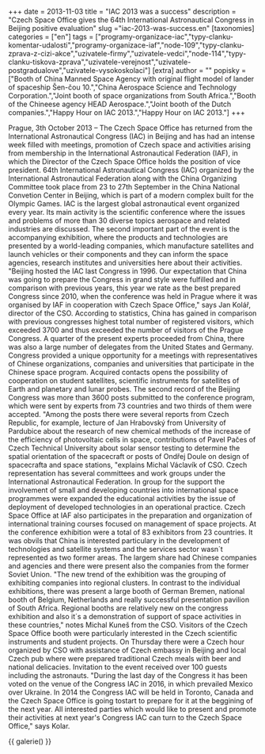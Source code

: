 +++
date = 2013-11-03
title = "IAC 2013 was a success"
description = "Czech Space Office gives the 64th International Astronautical Congress in Beijing positive evaluation"
slug ="iac-2013-was-success.en"
[taxonomies]
categories = ["en"]
tags = ["programy-organizace-iac","typy-clanku-komentar-udalosti","programy-organizace-iaf","node-109","typy-clanku-zprava-z-cizi-akce","uzivatele-firmy","uzivatele-vedci","node-114","typy-clanku-tiskova-zprava","uzivatele-verejnost","uzivatele-postgradualove","uzivatele-vysokoskolaci"]
[extra]
author = ""
popisky = ["Booth of China Manned Space Agency with original flight model of lander of spaceship Šen-čou 10.","China Aerospace Science and Technology Corporation.","Joint booth of space organizations from South Africa.","Booth of the Chineese agency HEAD Aerospace.","Joint booth of the Dutch companies.","Happy Hour on IAC 2013.","Happy Hour on IAC 2013."]
+++

Prague, 3th October 2013 – The Czech Space Office has returned from the International Astronautical Congress (IAC) in Beijing and has had an intense week filled with meetings, promotion of Czech space and activities arising from membership in the International Astronautical Federation (IAF), in which the Director of the Czech Space Office holds the position of vice president. 64th International Astronautical Congress (IAC) organized by the International Astronautical Federation along with the China Organizing Committee took place from 23 to 27th September in the China National Convetion Center in Beijing, which is part of a modern complex built for the Olympic Games. IAC is the largest global astronautical event organized every year. Its main activity is the scientific conference where the issues and problems of more than 30 diverse topics aerospace and related industries are discussed. The second important part of the event is the accompanying exhibition, where the products and technologies are presented by a world-leading companies, which manufacture satellites and launch vehicles or their components and they can inform the space agencies, research institutes and universities here about their activities. "Beijing hosted the IAC last Congress in 1996. Our expectation that China was going to prepare the Congress in grand style were fulfilled and in comparison with previous years, this year we rate as the best prepared Congress since 2010, when the conference was held in Prague where it was organised by IAF in cooperation with Czech Space Office," says Jan Kolář, director of the CSO. According to statistics, China has gained in comparison with previous congresses highest total number of registered visitors, which exceeded 3700 and thus exceeded the number of visitors of the Prague Congress. A quarter of the present experts proceeded from China, there was also a large number of delegates from the United States and Germany. Congress provided a unique opportunity for a meetings with representatives of Chinese organizations, companies and universities that participate in the Chinese space program. Acquired contacts opens the possibility of cooperation on student satellites, scientific instruments for satellites of Earth and planetary and lunar probes. The second record of the Beijing Congress was more than 3600 posts submitted to the conference program, which were sent by experts from 73 countries and two thirds of them were accepted. "Among the posts there were several reports from Czech Republic, for example, lecture of Jan Hrabovský from University of Pardubice about the research of new chemical methods of the increase of the efficiency of photovoltaic cells in space, contributions of Pavel Pačes of Czech Technical University about solar sensor testing to determine the spatial orientation of the spacecraft or posts of Ondřej Doule on design of spacecrafta and space stations, "explains Michal Václavík of CSO. Czech representation has several committees and work groups under the International Astronautical Federation. In group for the support the involvement of small and developing countries into international space programmes were expanded the educational activities by the issue of deployment of developed technologies in an operational practice. Czech Space Office at IAF also participates in the preparation and organization of international training courses focused on management of space projects. At the conference exhibition were a total of 83 exhibitors from 23 countries. It was obvils that China is interested particulary in the development of technologies and satellite systems and the services sector wasn´t represented as two former areas. The largem share had Chinese companies and agencies and there were present also the companies from the former Soviet Union. "The new trend of the exhibition was the grouping of exhibiting companies into regional clusters. In contrast to the individual exhibitions, there was present a large booth of German Bremen, national booth of Belgium, Netherlands and really successful presentation pavilion of South Africa. Regional booths are relatively new on the congress exhibition and also it´s a demonstration of support of space activities in these countries," notes Michal Kuneš from the CSO. Visitors of the Czech Space Office booth were particularly interested in the Czech scientific instruments and student projects. On Thursday there were a Czech hour organized by CSO with assistance of Czech embassy in Beijing and local Czech pub where were prepared traditional Czech meals with beer and national delicacies. Invitation to the event received over 100 guests including the astronauts. "During the last day of the Congress it has been voted on the venue of the Congress IAC in 2016, in which prevailed Mexico over Ukraine. In 2014 the Congress IAC will be held in Toronto, Canada and the Czech Space Office is going tostart to prepare for it at the beggining of the next year. All interested parties which would like to present and promote their activities at next year's Congress IAC can turn to the Czech Space Office," says Kolar.

{{ galerie() }}
